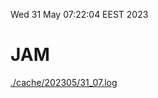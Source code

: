Wed 31 May 07:22:04 EEST 2023
# JAM
<a href='./cache/202305/31_07.log'>./cache/202305/31_07.log</a>
